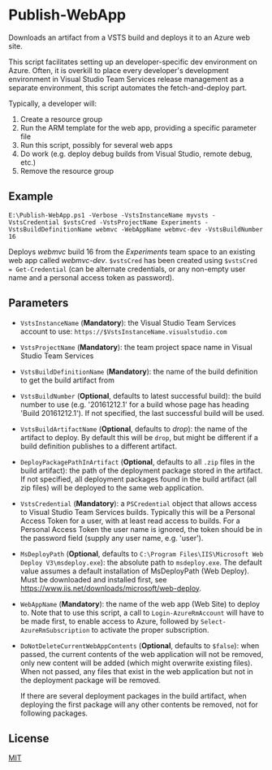# Publish-WebApp

Downloads an artifact from a VSTS build and deploys it to an Azure web site.

This script facilitates setting up an developer-specific dev environment on Azure. Often, it is overkill to place
every developer's development environment in Visual Studio Team Services release management as a separate environment,
this script automates the fetch-and-deploy part.

Typically, a developer will:

1. Create a resource group
2. Run the ARM template for the web app, providing a specific parameter file
3. Run this script, possibly for several web apps
4. Do work (e.g. deploy debug builds from Visual Studio, remote debug, etc.)
5. Remove the resource group

## Example

    E:\Publish-WebApp.ps1 -Verbose -VstsInstanceName myvsts -VstsCredential $vstsCred -VstsProjectName Experiments -VstsBuildDefinitionName webmvc -WebAppName webmvc-dev -VstsBuildNumber 16

Deploys _webmvc_ build 16 from the _Experiments_ team space to an existing web app called _webmvc-dev_.
`$vstsCred` has been created using `$vstsCred = Get-Credential` (can be alternate credentials, or any
non-empty user name and a personal access token as password).

## Parameters

*   `VstsInstanceName` (**Mandatory**): the Visual Studio Team Services account to use: `https://$VstsInstanceName.visualstudio.com`

*   `VstsProjectName` (**Mandatory**): the team project space name in Visual Studio Team Services

*   `VstsBuildDefinitionName` (**Mandatory**): the name of the build definition to get the build artifact from

*   `VstsBuildNumber` (**Optional**, defaults to latest successful build): the build number to use (e.g. '20161212.1' for a build
    whose page has heading 'Build 20161212.1'). If not specified, the last successful build will be used.

*   `VstsBuildArtifactName` (**Optional**, defaults to _drop_): the name of the artifact to deploy. By default this will be `drop`,
    but might be different if a build definition publishes to a different artifact.

*   `DeployPackagePathInArtifact` (**Optional**, defaults to all `.zip` files in the build artifact): the path of the deployment
    package stored in the artifact. If not specified, all deployment packages found in the build artifact (all zip files) will be
    deployed to the same web application.

*   `VstsCredential` (**Mandatory**): a `PSCredential` object that allows access to Visual Studio Team Services builds. Typically this
    will be a Personal Access Token for a user, with at least read access to builds. For a Personal Access Token the user
    name is ignored, the token should be in the password field (supply any user name, e.g. 'user').

*   `MsDeployPath` (**Optional**, defaults to `C:\Program Files\IIS\Microsoft Web Deploy V3\msdeploy.exe`): the absolute path to
    `msdeploy.exe`. The default value assumes a default installation of MsDeployPath (Web Deploy). Must be downloaded and installed
    first, see https://www.iis.net/downloads/microsoft/web-deploy.

*   `WebAppName` (**Mandatory**): the name of the web app (Web Site) to deploy to. Note that to use this script, a call to
    `Login-AzureRmAccount` will have to be made first, to enable access to Azure, followed by `Select-AzureRmSubscription` to activate
    the proper subscription.

*   `DoNotDeleteCurrentWebAppContents` (**Optional**, defaults to `$false`): when passed, the current contents of the web application
    will not be removed, only new content will be added (which might overwrite existing files). When not passed, any files that exist
    in the web application but not in the deployment package will be removed.

    If there are several deployment packages in the build artifact, when deploying the first package will any other contents
    be removed, not for following packages.

## License

[MIT](LICENSE.md)